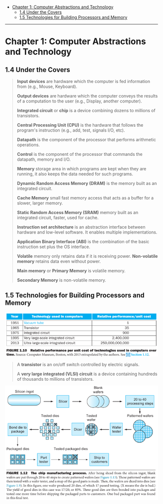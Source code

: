 - [Chapter 1: Computer Abstractions and Technology](#chapter-1-computer-abstractions-and-technology)
  - [1.4 Under the Covers](#14-under-the-covers)
  - [1.5 Technologies for Building Processors and Memory](#15-technologies-for-building-processors-and-memory)


---
# Chapter 1: Computer Abstractions and Technology

## 1.4 Under the Covers

> **Input devices** are hardware which the computer is fed information from (e.g., Mouse, Keyboard).
> 
> **Output devices** are hardware which the computer conveys the results of a computation to the user (e.g., Display, another computer).
> 
> **Integrated circuit** or **chip** is a device combining dozens to millions of transistors.
> 
> **Central Processing Unit (CPU)** is the hardware that follows the program's instruction (e.g., add, test, signals I/O, etc).
> 
> **Datapath** is the component of the processor that performs arithmetic operations.
> 
> **Control** is the component of the processor that commands the datapath, memory and I/O.
> 
> **Memory** storage area in which programs are kept when they are running, it also keeps the data needed for such programs.
> 
> **Dynamic Random Access Memory (DRAM)** is the memory built as an integrated circuit.
> 
> **Cache Memory** small fast memory access that acts as a buffer for a slower, larger memory.
> 
> **Static Random Access Memory (SRAM)** memory built as an integrated circuit, faster, used for cache.
> 
> **Instruction set architecture** is an abstraction interface between hardware and low-level software. It enables multiple implementations.
> 
> **Application Binary Interface (ABI)** is the combination of the basic instruction set plus the OS interface.
> 
> **Volatile** memory only retains data if it is receiving power. **Non-volatile memory** retains data even without power.
> 
> **Main memory** or **Primary Memory** is volatile memory.
> 
> **Secondary Memory** is non-volatile memory.

## 1.5 Technologies for Building Processors and Memory

![IMG](../Hennesy-Patterson-2013/imgs/1-10.png)

> A **transistor** is an on/off switch controlled by electric signals.
> 
> A **very large integrated (VLSI) circuit** is a device containing hundreds of thousands to millions of transistors.

![IMG](../Hennesy-Patterson-2013/imgs/1-12.png)